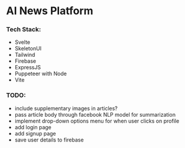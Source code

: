 # AI News Platform

### Tech Stack:
 * Svelte
 * SkeletonUI
 * Tailwind
 * Firebase
 * ExpressJS
 * Puppeteer with Node
 * Vite


### TODO:
 * include supplementary images in articles?
 * pass article body through facebook NLP model for summarization
 * implement drop-down options menu for when user clicks on profile
 * add login page
 * add signup page
 * save user details to firebase